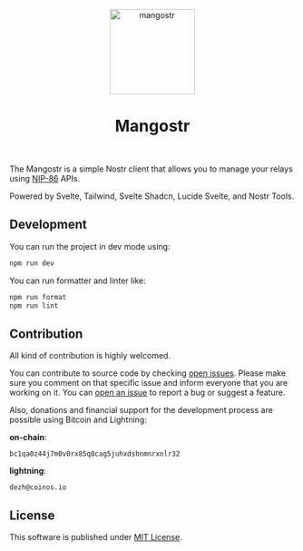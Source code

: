 <p align="center"> 
    <img alt="mangostr" src="./static/favicon.ico" width="150" height="150" />
</p>

<h1 align="center">
Mangostr
</h1>

<br/>

The Mangostr is a simple Nostr client that allows you to manage your relays using [NIP-86](https://github.com/nostr-protocol/nips/blob/master/86.md) APIs.

Powered by Svelte, Tailwind, Svelte Shadcn, Lucide Svelte, and Nostr Tools.

## Development

You can run the project in dev mode using:

```sh
npm run dev
```

You can run formatter and linter like:

```sh
npm run format
npm run lint
```

## Contribution

All kind of contribution is highly welcomed.

You can contribute to source code by checking [open issues](https://github.com/dezh-tech/mongostr/issues?q=is%3Aissue%20state%3Aopen%20). Please make sure you comment on that specific issue and inform everyone that you are working on it.
You can [open an issue](https://github.com/dezh-tech/mongostr/issues/new?template=Blank+issue) to report a bug or suggest a feature.

Also, donations and financial support for the development process are possible using Bitcoin and Lightning:

**on-chain**:

```
bc1qa0z44j7m0v0rx85q0cag5juhxdshnmnrxnlr32
```

**lightning**:

```
dezh@coinos.io
```

## License

This software is published under [MIT License](./LICENSE).
